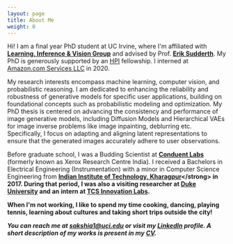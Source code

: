 ```yaml
---
layout: page
title: About Me
weight: 0
---
```


Hi! I am a final year PhD student at UC Irvine, where I'm affiliated with <strong> [Learning, Inference & Vision Group](https://ics.uci.edu/~sudderth/group/)</strong> and advised by Prof. <strong> [Erik Sudderth](https://ics.uci.edu/~sudderth/)</strong>. My PhD is generously supported by an [HPI](https://www.ics.uci.edu/hpi/) fellowship. I interned at [Amazon.com Services LLC](https://www.amazon.com/) in 2020. 

My research interests encompass machine learning, computer vision, and probabilistic reasoning. I am dedicated to enhancing the reliability and robustness of generative models for specific user applications, building on foundational concepts such as probabilistic modeling and optimization. My PhD thesis is centered on advancing the consistency and performance of image generative models, including Diffusion Models and Hierarchical VAEs for image inverse problems like image inpainting, deblurring etc. Specifically, I focus on adapting and aligning latent representations to ensure that the generated images accurately adhere to user observations.

Before graduate school, I was a Budding Scientist at <strong>[Conduent Labs](https://www.conduent.com/innovation/)</strong> (formerly known as Xerox Research Centre India). I received a Bachelors in Electrical Engineering (Instrumentation) with a minor in Computer Science Engineering from <strong> [Indian Institute of Technology, Kharagpur]([http://www.iitkgp.ac.in/](http://www.ee.iitkgp.ac.in/))</strong> in 2017. During that period, I was also a visiting researcher at <strong>[Duke University](https://hal.pratt.duke.edu/)</strong> and an intern at <strong>[TCS Innovation Labs](https://www.tcs.com/research-and-innovation)</strong>.

When I'm not working, I like to spend my time cooking, dancing, playing tennis, learning about cultures and taking short trips outside the city!

<i>You can reach me at <strong>sakshia1@uci.edu</strong> or visit my [LinkedIn](https://www.linkedin.com/in/sakshi-agarwal-6a8b6186) profile. A short description of my works is present in my [CV](sakshi_agarwal_resume.pdf). </i> 


<font size="4">
  </font>
